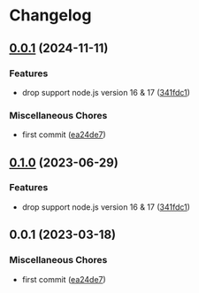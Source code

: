 # Changelog

## [0.0.1](https://github.com/dxopslab/browserslist-config/compare/v0.1.0...v0.0.1) (2024-11-11)


### Features

* drop support node.js version 16 & 17 ([341fdc1](https://github.com/dxopslab/browserslist-config/commit/341fdc13525e595fbbec61ab302b61e26a96d0a5))


### Miscellaneous Chores

* first commit ([ea24de7](https://github.com/dxopslab/browserslist-config/commit/ea24de754bcca6a4d9b0cbd5a7d5398ae94a2d4f))

## [0.1.0](https://github.com/dxopslab/browserslist-config/compare/browserslist-config-v0.0.1...browserslist-config-v0.1.0) (2023-06-29)


### Features

* drop support node.js version 16 & 17 ([341fdc1](https://github.com/dxopslab/browserslist-config/commit/341fdc13525e595fbbec61ab302b61e26a96d0a5))

## 0.0.1 (2023-03-18)


### Miscellaneous Chores

* first commit ([ea24de7](https://github.com/dxopslab/browserslist-config/commit/ea24de754bcca6a4d9b0cbd5a7d5398ae94a2d4f))
